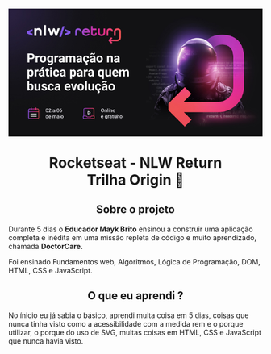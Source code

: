 <h1 align="center">
  <img src="./assets/img/nlw-return-2022.jpg" alt="Foto da logo NLW Return "/>
  <p>Rocketseat - NLW Return <br>
  Trilha Origin 🚀
  </p>
</h1>

<h2 align="center">Sobre o projeto</h2>

<p> Durante 5 dias o <strong>Educador Mayk Brito</strong> ensinou a construir uma aplicação completa e inédita em uma missão repleta de código e muito aprendizado, chamada <strong>DoctorCare.</strong>
<p>Foi ensinado Fundamentos web, Algoritmos, Lógica de Programação, DOM, HTML, CSS e JavaScript.</p>

<h2 align="center">O que eu aprendi ?</h2>

<p>No ínicio eu já sabia o básico, aprendi muita coisa em 5 dias, coisas que nunca tinha visto como a acessibilidade com a medida rem e o porque utilizar, o porque do uso de SVG, muitas coisas em HTML, CSS e JavaScript que nunca havia visto.</p>
